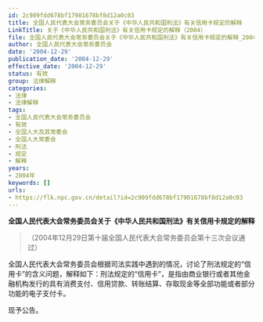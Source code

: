 ```yaml
---
id: 2c909fdd678bf17901678bf8d12a0c03
title: 全国人民代表大会常务委员会关于《中华人民共和国刑法》有关信用卡规定的解释
LinkTitle: 关于《中华人民共和国刑法》有关信用卡规定的解释（2004）
file: 全国人民代表大会常务委员会关于《中华人民共和国刑法》有关信用卡规定的解释_20041229_2c909fdd678bf17901678bf8d12a0c03.docx
author: 全国人民代表大会常务委员会
date: '2004-12-29'
publication_date: '2004-12-29'
effective_date: '2004-12-29'
status: 有效
group: 法律解释
categories:
- 法律
- 法律解释
tags:
- 全国人民代表大会常务委员会
- 有效
- 全国人大及其常委会
- 全国人大常委会
- 刑法
- 规定
- 解释
years:
- 2004年
keywords: []
urls:
- https://flk.npc.gov.cn/detail?id=2c909fdd678bf17901678bf8d12a0c03
---
```


**全国人民代表大会常务委员会关于《中华人民共和国刑法》有关信用卡规定的解释**

> （2004年12月29日第十届全国人民代表大会常务委员会第十三次会议通过）

全国人民代表大会常务委员会根据司法实践中遇到的情况，讨论了刑法规定的“信用卡”的含义问题，解释如下：刑法规定的“信用卡”，是指由商业银行或者其他金融机构发行的具有消费支付、信用贷款、转账结算、存取现金等全部功能或者部分功能的电子支付卡。

现予公告。
